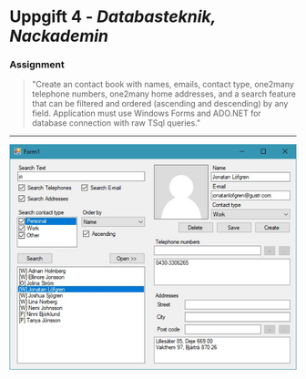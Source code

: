 # Uppgift 4 - _Databasteknik, Nackademin_

### Assignment
> "Create an contact book with names, emails, contact type, one2many telephone numbers, one2many home addresses, and a search feature that can be filtered and ordered (ascending and descending) by any field. Application must use Windows Forms and ADO.NET for database connection with raw TSql queries."

---

![Preview gif](/devlog/preview.jpg)
